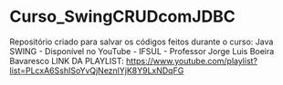 # Curso_SwingCRUDcomJDBC

Repositório criado para salvar os códigos feitos durante o curso:
Java SWING - Disponível no YouTube - IFSUL - Professor Jorge Luis Boeira Bavaresco
LINK DA PLAYLIST: https://www.youtube.com/playlist?list=PLcxA6SshISoYvQjNeznlYjK8Y9LxNDqFG
